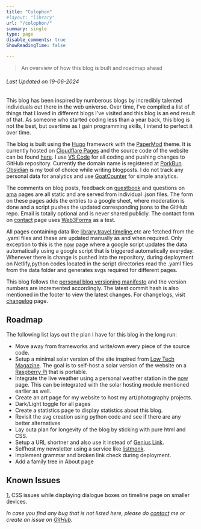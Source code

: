 ```yaml
---
title: "Colophon"
#layout: "library"
url: "/colophon/"
summary: single
type: page
disable_comments: true
ShowReadingTime: false

---
```


>An overview of how this blog is built and roadmap ahead

###### *Last Updated on 19-06-2024*


This blog has been inspired by numberous blogs by incredibly talented individuals out there in the web universe. Over time, I've compiled a list of things that I loved in different blogs I've visited and this blog is an end result of that. As someone who started coding less than a year back, this blog is not the best, but overtime as I gain programming skills, I intend to perfect it over time.


The blog is built using the [Hugo](https://gohugo.io/) framework with the [PaperMod](https://github.com/adityatelange/hugo-PaperMod/) theme. It is currently hosted on [Cloudflare Pages](https://pages.cloudflare.com/) and the source code of the website can be found [here](https://github.com/rishikeshsreehari/personal-blog). I use [VS Code](https://code.visualstudio.com/) for all coding and pushing changes to GitHub repository. Currently the domain name is registered at [PorkBun](https://porkbun.com/). [Obsidian](https://obsidian.md/) is my tool of choice while writing blogposts. I do not track any personal data for analytics and use [GoatCounter](https://www.goatcounter.com/) for simple analytics.

The comments on blog posts, feedback on [guestbook](/guestbook) and questions on [ama](/ama) pages are all static and are served from individual .json files. The form on these pages adds the entries to a google sheet, where moderation is done and a script pushes the updated corresponding jsons to the GitHub repo. Email is totally optional and is never shared publicly. The contact form on [contact](/contact) page uses [Web3Forms](https://web3forms.com/) as a test.

All pages containing data like [library](/library),[travel](/travel),[timeline](/timeline),etc are fetched from the .yaml files and these are updated manually as and when required. Only exception to this is the [now](/now) page where a google script updates the data automatically using a google script that is triggered automatically everyday. Whenever there is change is pushed into the repository, during deployment on Netlify,python codes located in the script directories read the .yaml files from the data folder and generates svgs required for different pages.

This blog follows the [personal blog versioning manifesto](/blog-version-manifesto) and the version numbers are incremented accordingly. The latest commit hash is also mentioned in the footer to view the latest changes. For changelogs, visit [changelog](/log) page.

## Roadmap

The following list lays out the plan I have for this blog in the long run:

- Move away from frameworks and write/own every piece of the source code.
- Setup a minimal solar version of the site inspired from [Low Tech Magazine](https://solar.lowtechmagazine.com/). The goal is to self-host a solar version of the website on a [Raspberry Pi](https://geni.us/rsh-rpi4) that is portable. 
-  Integrate the live weather using a personal weather station in the [now]('/now') page. This can be integrated with the solar hosting module mentioned earlier as well.
- Create an art page for my website to host my art/photography projects.
- Dark/Light toggle for all pages
- Create a statistics page to display statistics about this blog.
- Revisit the svg creation using python code and see if there are any better alternatives
- Lay outa plan for longevity of the blog by sticking with pure html and CSS. 
- Setup a URL shortner and also use it instead of [Genius Link](https://my.geni.us/home).
- Selfhost my newsletter using a service like [listmonk](https://listmonk.app/).
- Implement grammar and broken link check during deployment.
- Add a family tree in About page

## Known Issues

[1.](https://github.com/rishikeshsreehari/personal-blog/issues/20)  CSS issues while displaying dialogue boxes on timeline page on smaller devices.

*In case you find any bug that is not listed here, please do [contact](/contact) me or create an issue on [GitHub](https://github.com/rishikeshsreehari/personal-blog/issues/new).*